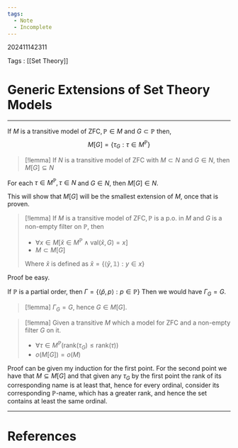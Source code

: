 ```yaml
---
tags:
  - Note
  - Incomplete
---
```

202411142311

Tags : [[Set Theory]]
# Generic Extensions of Set Theory Models
---
If $M$ is a transitive model of $\text{ZFC},\mathbb P\in M$ and $G \subset \mathbb P$ then,
$$
M[G] = \{ \tau_{G} : \tau \in M^\mathbb P \}
$$
>[!lemma]
>If $N$ is a transitive model of $\text{ZFC}$ with $M \subset N$ and $G \in N$, then $M[G] \subseteq N$

For each $\tau\in M^\mathbb P, \tau\in N$ and $G\in N$, then $M[G]\in N$.

This will show that $M[G]$ will be the smallest extension of $M$, once that is proven.

>[!lemma]
>If $M$ is a transitive model of $\text{ZFC},\mathbb P$ is a p.o. in $M$ and $G$ is a non-empty filter on $\mathbb P$, then
>- $\forall x\in M[\check{x}\in M^\mathbb P\land \text{val}(\check x, G)=x]$
>- $M \subset M[G]$
>
>Where $\check x$ is defined as $\check x = \{ \langle\check y, \mathbb 1\rangle: y\in x \}$

Proof be easy.

If $\mathbb P$ is a partial order, then $\Gamma = \{ \langle \check p, p \rangle : p \in\mathbb P\}$
Then we would have $\Gamma_{G} = G$.

>[!lemma]
>$\Gamma_{G}=G$, hence $G\in M[G]$.

>[!lemma]
>Given a transitive $M$ which a model for $\text{ZFC}$ and a non-empty filter $G$ on it.
>- $\forall \tau\in M^\mathbb P(\text{rank}(\tau_{G})\leq \text{rank}(\tau))$
>- $o(M[G])=o(M)$

Proof can be given my induction for the first point. For the second point we have that $M \subseteq M[G]$ and that given any $\tau_{G}$ by the first point the rank of its corresponding name is at least that, hence for every ordinal, consider its corresponding $\mathbb P$-name, which has a greater rank, and hence the set contains at least the same ordinal.

---
# References
